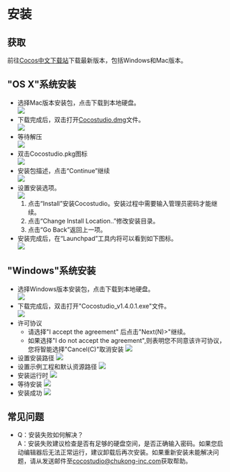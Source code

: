 # 安装

## 获取  

前往[Cocos中文下载站](http://cn.cocos2d-x.org/download)下载最新版本，包括Windows和Mac版本。

## "OS X"系统安装

- 选择Mac版本安装包，点击下载到本地硬盘。  
  ![](./res/win01.png) 
- 下载完成后，双击打开[Cocostudio.dmg]()文件。    
  ![](./res/2.png) 
- 等待解压   
  ![](./res/3.png) 
- 双击Cocostudio.pkg图标   
  ![](./res/4.png) 
- 安装包描述，点击“Continue”继续   
  ![](./res/5.png) 
- 设置安装选项。  
  ![](./res/6.png) 
	1. 点击“Install”安装Cocostudio。安装过程中需要输入管理员密码才能继续。
	2. 点击“Change Install Location..”修改安装目录。
	3. 点击“Go Back”返回上一项。    
- 安装完成后，在“Launchpad”工具内将可以看到如下图标。   
  ![](./res/7.png) 

## "Windows"系统安装

- 选择Windows版本安装包，点击下载到本地硬盘。  
  ![](./res/win01.png) 
- 下载完成后，双击打开"Cocostudio_v1.4.0.1.exe"文件。   
  ![](./res/win02.png) 
- 许可协议
	- 请选择"I accept the agreement" 后点击"Next(N)>"继续。
	- 如果选择"I do not accept the agreement",则表明您不同意该许可协议，您将智能选择"Cancel(C)"取消安装
  ![](./res/win03.png) 
- 设置安装路径
  ![](./res/win04.png) 
- 设置示例工程和默认资源路径
  ![](./res/win05.png) 
- 安装运行时
  ![](./res/win06.png) 
- 等待安装
  ![](./res/win07.png) 
- 安装成功
  ![](./res/win08.png) 

## 常见问题

- Q：安装失败如何解决？    
	A：安装失败建议检查是否有足够的硬盘空间，是否正确输入密码。如果您启动编辑器后无法正常运行，建议卸载后再次安装。如果重新安装未能解决问题，请从发送邮件至[cocostudio@chukong-inc.com](cocostudio@chukong-inc.com)获取帮助。